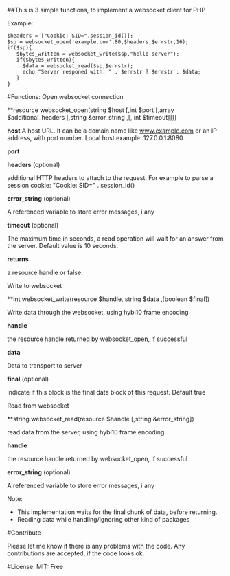 ##This is 3 simple functions, to implement a websocket client for PHP

Example:
```<?php
$headers = ["Cookie: SID=".session_id()];
$sp = websocket_open('example.com',80,$headers,$errstr,16);
if($sp){
   $bytes_written = websocket_write($sp,"hello server");
   if($bytes_written){
     $data = websocket_read($sp,$errstr);
     echo "Server responed with: " . $errstr ? $errstr : $data;
   }
}
```

#Functions:
Open websocket connection

**resource websocket_open(string $host [,int $port [,array $additional_headers [,string &error_string ,[, int $timeout]]]]
  
**host**
A host URL. It can be a domain name like www.example.com or an IP address,  with port number. Local host example: 127.0.0.1:8080
    
**port**  
    
**headers** (optional)

additional HTTP headers to attach to the request.   For example to parse a session cookie: "Cookie: SID=" . session_id()  
    
**error_string** (optional)

A referenced variable to store error messages, i any
    
**timeout** (optional)

The maximum time in seconds, a read operation will wait for an answer from the server. Default value is 10 seconds.

**returns** 

a resource handle or false.


Write to websocket
  
**int websocket_write(resource $handle, string $data ,[boolean $final])
  
Write data through the websocket, using hybi10 frame encoding
  
**handle**

the resource handle returned by websocket_open, if successful
    
**data**

Data to transport to server
    
**final** (optional)

indicate if this block is the final data block of this request. Default true  


Read from websocket

**string websocket_read(resource $handle [,string &error_string])
  
read data from the server, using hybi10 frame encoding
  
**handle**

the resource handle returned by websocket_open, if successful

**error_string** (optional)

A referenced variable to store error messages, i any

Note:
- This implementation waits for the final chunk of data, before returning.
- Reading data while handling/ignoring other kind of packages
    

#Contribute

Please let me know if there is any problems with the code.
Any contributions are accepted, if the code looks ok.


#License: MIT: Free


